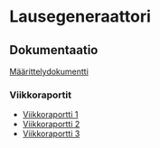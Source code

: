 # Lausegeneraattori

## Dokumentaatio
[Määrittelydokumentti](https://github.com/MillaKelhu/Lausegeneraattori_tiralabra2021/blob/main/dokumentaatio/maarittelydokumentti.md)

### Viikkoraportit
* [Viikkoraportti 1](https://github.com/MillaKelhu/Lausegeneraattori_tiralabra2021/blob/main/dokumentaatio/viikkoraportti_1.md)
* [Viikkoraportti 2](https://github.com/MillaKelhu/Lausegeneraattori_tiralabra2021/blob/main/dokumentaatio/viikkoraportti_2.md)
* [Viikkoraportti 3](https://github.com/MillaKelhu/Lausegeneraattori_tiralabra2021/blob/main/dokumentaatio/viikkoraportti_3.md)
